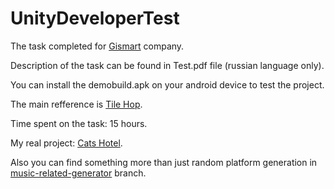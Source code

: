 # UnityDeveloperTest

The task completed for [Gismart](https://www.gismart.com/ "Gismart") company.

Description of the task can be found in Test.pdf file (russian language only).

You can install the demobuild.apk on your android device to test the project.

The main refference is [Tile Hop](https://play.google.com/store/apps/details?id=com.amanotes.beathopper&hl=ru&gl=US "Tile Hop").

Time spent on the task: 15 hours.

My real project: [Cats Hotel](https://play.google.com/store/apps/details?id=com.ohayoo.meowtel.cats.home&hl=ru&gl=US "Cats Hotel").

Also you can find something more than just random platform generation in [music-related-generator](https://github.com/Tamplier/UnityDeveloperTest/tree/music-related-generator "music-related-generator") branch.